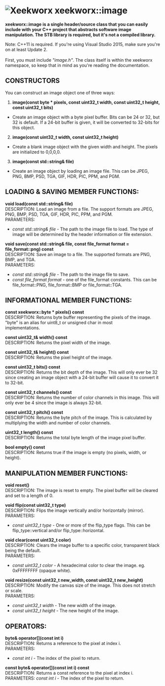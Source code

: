 ![Xeekworx](http://xeekworx.com/images/github/xeekworx_logo.png)
xeekworx::image
===========
**xeekworx::image is a single header/source class that you can easily include with your C++ project that abstracts software image manipulation. The STB library is required, but it's not a compiled library.**

Note: C++11 is required. If you're using Visual Studio 2015, make sure you're on at least Update 2.<br/><br/>
First, you must include *"image.h"*. The class itself is within the xeekworx namespace, so keep that in mind as you're reading the documentation.

CONSTRUCTORS
------------
You can construct an image object one of three ways:

 1. **image(const byte * pixels, const uint32_t width, const uint32_t height, const uint32_t bits)**
- Create an image object with a byte pixel buffer. Bits can be 24 or 32, but 32 is default. If a 24-bit buffer is given, it will be converted to 32-bits for this object.
 2. **image(const uint32_t width, const uint32_t height)**
- Create a blank image object with the given width and height. The pixels are initialized to 0,0,0,0.
 3. **image(const std::string& file)**
- Create an image object by loading an image file. This can be JPEG, PNG, BMP, PSD, TGA, GIF, HDR, PIC, PPM, and PGM.

LOADING & SAVING MEMBER FUNCTIONS:
------------
**void load(const std::string& file)**<br/>
DESCRIPTION: Load an image from a file. The support formats are JPEG, PNG, BMP, PSD, TGA, GIF, HDR, PIC, PPM, and PGM.<br/>
PARAMETERS:

- *const std::string& file* - The path to the image file to load. The type of image will be determined by the header information or file extension.

**void save(const std::string& file, const file_format format = file_format::png) const**<br/>
DESCRIPTION: Save an image to a file. The supported formats are PNG, BMP, and TGA.<br/>
PARAMETERS:

- *const std::string& file* - The path to the image file to save.
- *const file_format format* - one of the file_format constants. This can be file_format::PNG, file_format::BMP or file_format::TGA.

INFORMATIONAL MEMBER FUNCTIONS:
------------
**const xeekworx::byte * pixels() const**<br/>
DESCRIPTION: Returns byte buffer representing the pixels of the image. "byte" is an alias for uint8_t or unsigned char in most<br/> implementations.

**const uint32_t& width() const**<br/>
DESCRIPTION: Returns the pixel width of the image.<br/>

**const uint32_t& height() const**<br/>
DESCRIPTION: Returns the pixel height of the image.<br/>

**const uint32_t bits() const**<br/>
DESCRIPTION: Returns the bit depth of the image. This will only ever be 32 since creating an image object with a 24-bit buffer will cause it to convert it to 32-bit.<br/>

**const uint32_t channels() const**<br/>
DESCRIPTION: Returns the number of color channels in this image. This will only ever be 4 since the image is always 32-bit.<br/>

**const uint32_t pitch() const**<br/>
DESCRIPTION: Returns the byte pitch of the image. This is calculated by multiplying the width and number of color channels.<br/>

**uint32_t length() const**<br/>
DESCRIPTION: Returns the total byte length of the image pixel buffer.<br/>

**bool empty() const**<br/>
DESCRIPTION: Returns true if the image is empty (no pixels, width, or height).<br/>

MANIPULATION MEMBER FUNCTIONS:
------------
**void reset()**<br/>
DESCRIPTION: The image is reset to empty. The pixel buffer will be cleared and set to a length of 0.<br/>

**void flip(const uint32_t type)**<br/>
DESCRIPTION: Flips the image vertically and/or horizontally (mirror).<br/>
PARAMETERS:

- *const uint32_t type* - One or more of the flip_type flags. This can be flip_type::vertical and/or flip_type::horizontal.

**void clear(const uint32_t color)**<br/>
DESCRIPTION: Clears the image buffer to a specific color, transparent black being the default.<br/>
PARAMETERS:

- *const uint32_t color* - A hexadecimal color to clear the image. eg. 0xFFFFFFFF (opaque white).

**void resize(const uint32_t new_width, const uint32_t new_height)**<br/>
DESCRIPTION: Modify the canvas size of the image. This does not stretch or scale.<br/>
PARAMETERS:

- *const uint32_t width* - The new width of the image.
- *const uint32_t height* - The new height of the image.

OPERATORS:
------------
**byte& operator\[\](const int i)**<br/>
DESCRIPTION: Returns a reference to the pixel at index i.<br/>
PARAMETERS:

- *const int i* - The index of the pixel to return.

**const byte& operator\[\](const int i) const**<br/>
DESCRIPTION: Returns a const reference to the pixel at index i.<br/>
PARAMETERS:
*const int i* - The index of the pixel to return.
